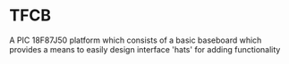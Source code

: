 # TFCB
A PIC 18F87J50 platform which consists of a basic baseboard which provides a means to easily design interface 'hats' for adding functionality
